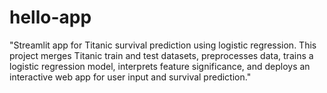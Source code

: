 # hello-app
"Streamlit app for Titanic survival prediction using logistic regression. This project merges Titanic train and test datasets, preprocesses data, trains a logistic regression model, interprets feature significance, and deploys an interactive web app for user input and survival prediction."
